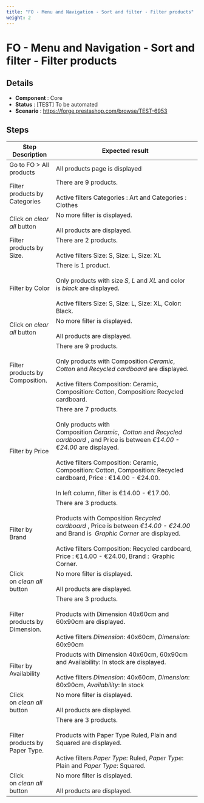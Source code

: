 ```yaml
---
title: "FO - Menu and Navigation - Sort and filter - Filter products"
weight: 2
---
```


# FO - Menu and Navigation - Sort and filter - Filter products
## Details
* **Component** : Core
* **Status** : [TEST] To be automated
* **Scenario** : https://forge.prestashop.com/browse/TEST-6953

## Steps
| Step Description | Expected result |
| ----- | ----- |
| Go to FO > All products | All products page is displayed |
| Filter products by Categories | There are 9 products.<br><br>Active filters Categories : Art and Categories : Clothes |
| Click on _clear all_ button | No more filter is displayed.<br><br>All products are displayed. |
| Filter products by Size. | There are 2 products.<br><br>Active filters Size: S, Size: L, Size: XL |
| Filter by Color | There is 1 product.<br><br>Only products with size *S*, *L* and *XL* and color is *black* are displayed.<br><br>Active filters Size: S, Size: L, Size: XL, Color: Black. |
| Click on _clear all_ button | No more filter is displayed.<br><br>All products are displayed. |
| Filter products by Composition. | There are 9 products.<br><br>Only products with Composition *Ceramic*,  *Cotton* and *Recycled cardboard* are displayed.<br><br>Active filters Composition: Ceramic, Composition: Cotton, Composition: Recycled cardboard. |
| Filter by Price | There are 7 products.<br><br>Only products with Composition *Ceramic*,  *Cotton* and *Recycled cardboard* , and Price is between *€14.00 - €24.00* are displayed.<br><br>Active filters Composition: Ceramic, Composition: Cotton, Composition: Recycled cardboard, Price : €14.00 - €24.00.<br><br>In left column, filter is €14.00 - €17.00. |
| Filter by Brand | There are 3 products.<br><br>Products with Composition *Recycled cardboard* , Price is between *€14.00 - €24.00* and Brand is  *Graphic Corner* are displayed.<br><br>Active filters Composition: Recycled cardboard, Price : €14.00 - €24.00, Brand :  Graphic Corner. |
| Click on _clean all_ button | No more filter is displayed.<br><br>All products are displayed. |
| Filter products by Dimension. | There are 3 products.<br><br>Products with Dimension 40x60cm and 60x90cm are displayed.<br><br>Active filters *Dimension*: 40x60cm, *Dimension*: 60x90cm |
| Filter by Availability | Products with Dimension 40x60cm, 60x90cm and Availability: In stock are displayed.<br><br>Active filters *Dimension*: 40x60cm, *Dimension*: 60x90cm, *Availability*: In stock |
| Click on _clean all_ button | No more filter is displayed.<br><br>All products are displayed. |
| Filter products by Paper Type. | There are 3 products.<br><br>Products with Paper Type Ruled, Plain and Squared are displayed.<br><br>Active filters *Paper Type*: Ruled, *Paper Type*: Plain and *Paper Type*: Squared. |
| Click on _clean all_ button | No more filter is displayed.<br><br>All products are displayed. |
